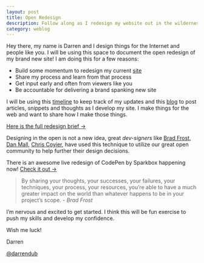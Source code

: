 ```yaml
---
layout: post
title: Open Redesign
description: Follow along as I redesign my website out in the wilderness of the Internet.
category: weblog
---
```

	

Hey there, my name is Darren and I design things for the Internet and people like you. I will be using this space to document the open redesign of my brand new site! I am doing this for a few reasons:

- Build some momentum to redesign my current [site](http://darrendavenwong.com)
- Share my process and learn from that process
- Get input early and often from viewers like you
- Be accountable for delivering a brand spanking new site

I will be using this <a href="{{ site.baseurl }}/timeline/">timeline</a> to keep track of my updates and this <a href="{{ site.baseurl }}/weblog/">blog</a> to post articles, snippets and thoughts as I develop my site. I make things for the web and want to share how I make those things.

<p class="message"><a href="{{ site.baseurl }}/weblog/2015/04/17/redesign-brief/">Here is the full redesign brief &#8594;</a></p>

Designing in the open is not a new idea, great _dev-signers_ like <a href="http://bradfrost.com/blog/post/designing-in-the-open/">Brad Frost</a>, <a href="http://danielmall.com/articles/rif-element-collages/">Dan Mall</a>, <a href="https://css-tricks.com/screencasting-complete-redesign-get-access-kickstarter/">Chris Coyier</a>, have used this technique to utilize our great open community to help further their design decisions. 

There is an awesome live redesign of CodePen by Sparkbox happening now! [Check it out &#8594;](http://codepen.seesparkbox.com/)

<blockquote>By sharing your thoughts, your successes, your failures, your techniques, your process, your resources, you’re able to have a much greater impact on the world than whatever happens to be in your project’s scope.
	<cite>- Brad Frost</cite>
</blockquote>

I’m nervous and excited to get started. I think this will be fun exercise to push my skills and develop my confidence.

Wish me luck!

Darren

[@darrendub](http://twitter.com/darrendub)
